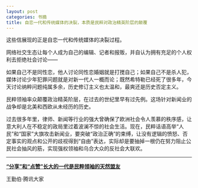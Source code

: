 ```yaml
---
layout: post
categories: 书摘
title: 自恋一代和传统媒体的决裂，本质是民粹对政治精英阶层的颠覆
---
```


这些信展现的正是自恋一代和传统媒体的决裂过程。

网络社交生态让每个人成为自己的编辑、记者和报贩，并自认为拥有充足的个人权利去拒绝社会讨论——

如果自己不是同性恋，他人讨论同性恋婚姻就是打搅自己；如果自己不是杀人犯，媒体讨论少年犯罪问题就是对新一代人一概而论；既然希特勒已经死了很多年，今天讨论纳粹问题纯属多余，历史修订主义也太温和，最爽还是历史否定主义。

民粹领袖率众颠覆政治精英阶层，在过去的世纪里早有过先例。这场针对新闻业的战争却是北美和西欧从未经历的历史。

过去很多年里，律师、新闻等行业的强大曾确保了欧洲社会令人羡慕的秩序感，让意大利人在不稳定的政局里过着波澜不惊的社会生活。现在，民粹话语高举“人民”和“国家”大旗攻击新闻业，要突破“政治正确”的束缚，让没有逻辑的愤怒、否定事实的观点和公开的歧视得到“自由”表达，实际却是要抽掉一根仍在努力阻止公民社会抽风的筋，实现强权领袖和乌合大众的反社会大联欢。

---

**[“分享”和“点赞”长大的一代是民粹领袖的天然盟友](http://t.cn/RJ35Ao3)**

王勤伯·腾讯大家